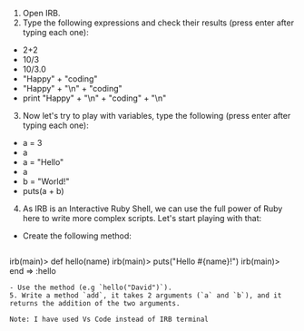 1. Open IRB.
2. Type the following expressions and check their results (press enter after typing each one):
* 2+2
* 10/3
* 10/3.0
* "Happy" + "coding"
* "Happy" + "\n" +  "coding"
* print "Happy" + "\n" +  "coding" + "\n"

3. Now let's try to play with variables, type the following (press enter after typing each one):
* a = 3
* a
* a = "Hello"
* a
* b = "World!"
* puts(a + b)

4. As IRB is an Interactive Ruby Shell, we can use the full power of Ruby here to write more complex scripts. Let's start playing with that:
* Create the following method:
  ```ruby
irb(main)> def hello(name)
irb(main)>   puts("Hello #{name}!")
irb(main)> end
=> :hello
```
- Use the method (e.g `hello("David")`).
5. Write a method `add`, it takes 2 arguments (`a` and `b`), and it returns the addition of the two arguments.

Note: I have used Vs Code instead of IRB terminal
